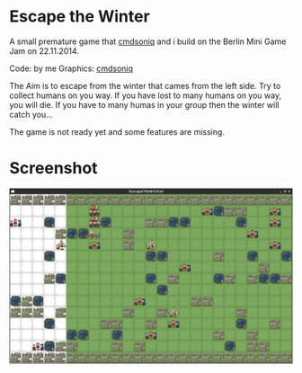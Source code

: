 Escape the Winter
=================
A small premature game that [cmdsoniq][] and i build on the Berlin Mini Game Jam
on 22.11.2014.

Code: by me
Graphics: [cmdsoniq][]

The Aim is to escape from the winter that cames from the left side. Try to
collect humans on you way. If you have lost to many humans on you way, you will
die. If you have to many humas in your group then the winter will catch you...

The game is not ready yet and some features are missing.

Screenshot
==========
![Screenshot of Guzzle](assets/images/escapethewinter.png)

[cmdsoniq]: http://twitter.com/cmdsoniq/ "cmdsoniq"
